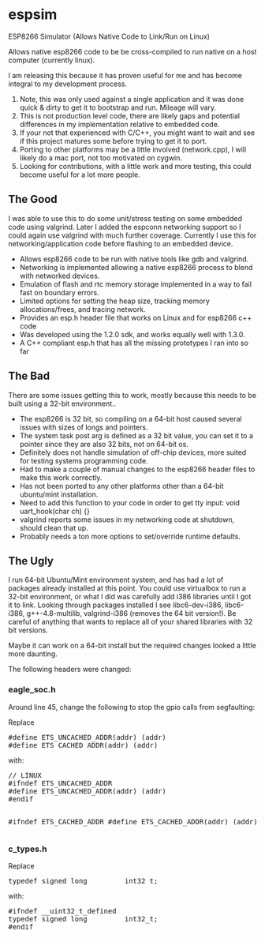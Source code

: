 # espsim
ESP8266 Simulator (Allows Native Code to Link/Run on Linux)

Allows native esp8266 code to be be cross-compiled to run native on a host computer (currently linux).

<p>
I am releasing this because it has proven useful for me and has become integral to my development process.

<p>
<ol>
<li>Note, this was only used against a single application and it was done quick & dirty to get it to bootstrap and run.  Mileage will vary.</li>
<li>This is not production level code, there are likely gaps and potential differences in my implementation relative to embedded code.</li>
<li>If your not that experienced with C/C++, you might want to wait and see if this project matures some before trying to get it to port.</li>
<li>Porting to other platforms may be a little involved (network.cpp), I will likely do a mac port, not too motivated on cygwin.</li>
<li>Looking for contributions, with a little work and more testing, this could become useful for a lot more people.</li>
</ol>


<h2>The Good</h2>

I was able to use this to do some unit/stress testing on some embedded code using valgrind.
Later I added the espconn networking support so I could again use valgrind with much further coverage.
Currently I use this for networking/application code before flashing to an embedded device.

<ul>
<li>Allows esp8266 code to be run with native tools like gdb and valgrind.</li>
<li>Networking is implemented allowing a native esp8266 process to blend with networked devices.</li>
<li>Emulation of flash and rtc memory storage implemented in a way to fail fast on boundary errors.</li>
<li>Limited options for setting the heap size, tracking memory allocations/frees, and tracing network.</li>
<li>Provides an esp.h header file that works on Linux and for esp8266 c++ code</li>
<li>Was developed using the 1.2.0 sdk, and works equally well with 1.3.0.</li>
<li>A C++ compliant esp.h that has all the missing prototypes I ran into so far</li>
</ul>

<h2>The Bad</h2>

There are some issues getting this to work, mostly because this needs to be built using a 32-bit environment..

<ul>
<li>The esp8266 is 32 bit, so compiling on a 64-bit host caused several issues with sizes of longs and pointers.</li>
<li>The system task post arg is defined as a 32 bit value, you can set it to a pointer since they are also 32 bits, not on 64-bit os.</li>
<li>Definitely does not handle simulation of off-chip devices, more suited for testing systems programming code.</li>
<li>Had to make a couple of manual changes to the esp8266 header files to make this work correctly.</li>
<li>Has not been ported to any other platforms other than a 64-bit ubuntu/mint installation.</li>
<li>Need to add this function to your code in order to get tty input: void uart_hook(char ch) {}</li>
<li>valgrind reports some issues in my networking code at shutdown, should clean that up.
<li>Probably needs a ton more options to set/override runtime defaults.
</ul>

<h2>The Ugly</h2>

I run 64-bit Ubuntu/Mint environment system, and has had a lot of packages already installed at this point.
You could use virtualbox to run a 32-bit environment, or what I did was carefully add i386 libraries until I got it to link.
Looking through packages installed I see libc6-dev-i386, libc6-i386, g++-4.8-multilib, valgrind-i386 (removes the 64 bit version!).
Be careful of anything that wants to replace all of your shared libraries with 32 bit versions.

<p>
Maybe it can work on a 64-bit install but the required changes looked a little more daunting.

<p>
The following headers were changed:

<h3>eagle_soc.h</h3>

Around line 45, change the following to stop the gpio calls from segfaulting:

<p>
Replace

<p>
<pre>
#define ETS_UNCACHED_ADDR(addr) (addr)
#define ETS_CACHED_ADDR(addr) (addr)
</pre>

<p>with:</p>

<p>
<pre>
// LINUX
#ifndef ETS_UNCACHED_ADDR
#define ETS_UNCACHED_ADDR(addr) (addr)
#endif

#ifndef ETS_CACHED_ADDR
#define ETS_CACHED_ADDR(addr) (addr)
#endif
</pre>

<h3>c_types.h</h3>

<p>Replace</p>

<p>
<pre>
typedef signed long         int32_t;
</pre>

<p>with:</p>

<p>
<pre>
#ifndef __uint32_t_defined
typedef signed long         int32_t;
#endif
</pre>
